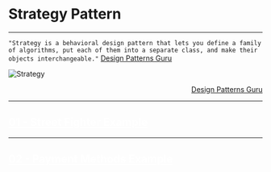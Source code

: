 # Strategy Pattern
---

`"Strategy is a behavioral design pattern that lets you define a family of algorithms, put each of them into a separate class, and make their objects interchangeable."` [Design Patterns Guru](https://refactoring.guru/design-patterns/strategy)

![Strategy](https://refactoring.guru/images/patterns/diagrams/strategy/structure.png)
<div align="right">

[Design Patterns Guru](https://refactoring.guru/design-patterns/strategy)

</div>

---

## <a href="./01-example-street-fighter" style="color:white;">01 - Street Fighter Example</a>

---
## <a href="./02-example-payment-methods" style="color:white;">02 - Payment Methods Example</a>
